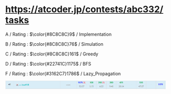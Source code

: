 # https://atcoder.jp/contests/abc332/tasks

A / Rating : $\color{#8C8C8C}9$ / Implementation

B / Rating : $\color{#8C8C8C}76$ / Simulation

C / Rating : $\color{#8C8C8C}161$ / Greedy

D / Rating : $\color{#22741C}1175$ / BFS

F / Rating : $\color{#3162C7}1786$ / Lazy_Propagation

![My Image](https://github.com/kss418/Atcoder/blob/main/ABC/Images/Standings/332.png)
